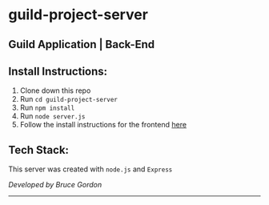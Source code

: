 # guild-project-server

## Guild Application | Back-End

## Install Instructions:
1. Clone down this repo
2. Run `cd guild-project-server`
3. Run `npm install`
4. Run `node server.js`
5. Follow the install instructions for the frontend [here](https://github.com/bruce-gordon/guild-internship-project)

## Tech Stack:
This server was created with `node.js` and `Express`

*Developed by Bruce Gordon*
*****************************************************************************
